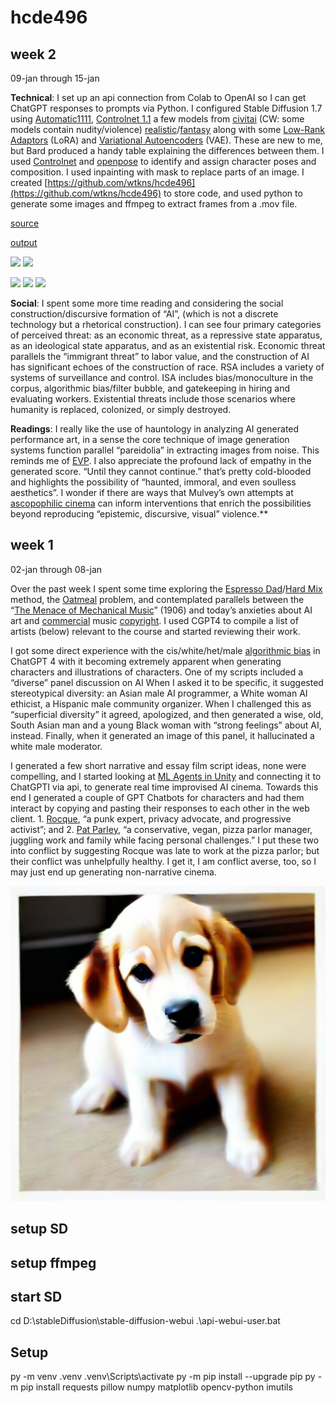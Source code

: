 # hcde496

## week 2
09-jan through 15-jan

**Technical**: I set up an api connection from Colab to OpenAI so I can get ChatGPT responses to prompts via Python. I configured Stable Diffusion 1.7 using [Automatic1111](https://github.com/AUTOMATIC1111/stable-diffusion-webui), [Controlnet 1.1](https://github.com/Mikubill/sd-webui-controlnet) a few models from [civitai](https://civitai.com/) (CW: some models contain nudity/violence) [realistic](https://civitai.com/models/15003/cyberrealistic)/[fantasy](https://civitai.com/models/129681/sdxl-faetastic?modelVersionId=291443) along with some [Low-Rank Adaptors](https://medium.com/@AIBites/lora-low-rank-adaptation-of-llms-paper-explained-5ae866871c8a) (LoRA) and [Variational Autoencoders](https://towardsdatascience.com/understanding-variational-autoencoders-vaes-f70510919f73) (VAE). These are new to me, but Bard produced a handy table explaining the differences between them. I used [Controlnet](https://stable-diffusion-art.com/controlnet/) and [openpose](https://github.com/CMU-Perceptual-Computing-Lab/openpose) to identify and assign character poses and composition. I used inpainting with mask to replace parts of an image. I created [https://github.com/wtkns/hcde496](https://github.com/wtkns/hcde496) to store code, and used python to generate some images and ffmpeg to extract frames from a .mov file.

[source](https://drive.google.com/file/d/1rr-pWlHoKml-izgYgPycZ5HT1KcAXqPt/view?usp=drive_link)

[output](https://drive.google.com/file/d/1YTkovkuzYU8qHOQLZQKBP-M1-BUgG1AI/view?usp=drive_link)

<img src="https://lh7-us.googleusercontent.com/LOx5yowHkkMjC5v3Jj8y3TEw7-soVhVi80AQS9twnos9lWdceYe2BLabvvu3hwz0x4ue-ET9UnbaUBQi45o5gjK6g-7XYU_dnPlphFJdCSlrySUCKusfGHYlXFrn1z500dQ3DhkxRYXv0BugPqbQfg" width="200" /> <img src="https://lh7-us.googleusercontent.com/RB00paYkE63H5j7PWh4rCs81SIbBqksimoTj84pbOetG3dg0-A7g6oSsFMZtACtSXTXwkI6Lq2AruoMOltcplZYRW1Zchlcl6FxCbcJ-x4DGQQW-IyOkHzb9EHEOAuxXm-Ob6kqOCHqLnvumQfAzow" width="200" />

<img src="https://lh7-us.googleusercontent.com/vAAwZJhttlPteWYUqtnfvZBVq3NGA4MqQT8ERNW50U07kZYWR0NWssiH5jjKdaAQT4pGByDuUxq5PIOqPhuzJGMJB9vLKI4Xw_zV1bNvL1Fh9BXWPSalyzocXF8UckyPlF_TPmGYH6tDvf0cR-vXsQ" width="100" /> <img src="https://lh7-us.googleusercontent.com/ijGEJ0AK1VS9FEyr2_wo6BwYMi8pBkt5kiTdEdSr18MLs9jHDNJuiFRSit_4qlkn1xKsTy9vUoQ7Ip4F5FlkOV0JnPNM19PBndticHs_LTC1k19sc7u-y1z6T-_8SJxiTNoyRVTSSGk7wHFRPrTKJA" width="100" /> <img src="https://lh7-us.googleusercontent.com/y-77QFXfKg0kT740XLXMGy8xk4t05crLaSl2tSU9Uka4GtjtGxSN02ZLVQZ1H9wlQRtL_Q07kSFc6BNS3Bz-10jXd0nS32VlaBVluyiFuvrFTRn5_8QOIlVZ5dtEeH06K7TAneI6smzf9yVIZfH2aA" width="100" />

**Social**: I spent some more time reading and considering the social construction/discursive formation of “AI”, (which is not a discrete technology but a rhetorical construction). I can see four primary categories of perceived threat: as an economic threat, as a repressive state apparatus, as an ideological state apparatus, and as an existential risk. Economic threat parallels the “immigrant threat” to labor value, and the construction of AI has significant echoes of the construction of race. RSA includes a variety of systems of surveillance and control. ISA includes bias/monoculture in the corpus, algorithmic bias/filter bubble, and gatekeeping in hiring and evaluating workers. Existential threats include those scenarios where humanity is replaced, colonized, or simply destroyed.

**Readings**: I really like the use of hauntology in analyzing AI generated performance art, in a sense the core technique of image generation systems function parallel “pareidolia” in extracting images from noise. This reminds me of [EVP](https://en.wikipedia.org/wiki/Electronic_voice_phenomenon). I also appreciate the profound lack of empathy in the generated score. “Until they cannot continue.” that’s pretty cold-blooded and highlights the possibility of “haunted, immoral, and even soulless aesthetics”. I wonder if there are ways that Mulvey’s own attempts at [ascopophilic cinema](https://docs.google.com/document/d/1qwnHkRCjv_C5XI7hyYtN8Jz_vjQzfsi-O0QHYmERg3E/edit?usp=sharing) can inform interventions that enrich the possibilities beyond reproducing “epistemic, discursive, visual” violence.**


## week 1 
02-jan through 08-jan

Over the past week I spent some time exploring the [Espresso Dad](https://www.instagram.com/reel/C0ttPyvubFz/?igsh=MTVxYXl3aHc5a2dneg%3D%3D)/[Hard Mix](https://www.instagram.com/p/C0SH4hsSeqZ/?img_index=1) method, the [Oatmeal](https://emshort.blog/2016/09/21/bowls-of-oatmeal-and-text-generation/) problem, and contemplated parallels between the “[The Menace of Mechanical Music](https://ocw.mit.edu/courses/21m-380-music-and-technology-contemporary-history-and-aesthetics-fall-2009/18ab3aba9fe7aa1502a55cd049333659_MIT21M_380F09_read02_sousa.pdf)” (1906) and today’s anxieties about AI art and [commercial](https://slate.com/technology/2014/05/white-smith-music-case-a-terrible-1908-supreme-court-decision-on-player-pianos.html) music [copyright](https://en.wikipedia.org/wiki/White-Smith_Music_Publishing_Co._v._Apollo_Co.). I used CGPT4 to compile a list of artists (below) relevant to the course and started reviewing their work.

I got some direct experience with the cis/white/het/male [algorithmic bias](https://arxiv.org/ftp/arxiv/papers/2312/2312.14769.pdf) in ChatGPT 4 with it becoming extremely apparent when generating characters and illustrations of characters. One of my scripts included a “diverse” panel discussion on AI When I asked it to be specific, it suggested stereotypical diversity: an Asian male AI programmer, a White woman AI ethicist, a Hispanic male community organizer. When I challenged this as “superficial diversity” it agreed, apologized, and then generated a wise, old, South Asian man and a young Black woman with “strong feelings” about AI, instead. Finally, when it generated an image of this panel, it hallucinated a white male moderator. 

I generated a few short narrative and essay film script ideas, none were compelling, and I started looking at [ML Agents in Unity](https://unity.com/products/machine-learning-agents) and connecting it to ChatGPTI via api, to generate real time improvised AI cinema. Towards this end I generated a couple of GPT Chatbots for characters and had them interact by copying and pasting their responses to each other in the web client. 1. [Rocque](https://chat.openai.com/g/g-sFehsJgva-rocque), “a punk expert, privacy advocate, and progressive activist”; and 2. [Pat Parley](https://chat.openai.com/g/g-RBpOagWOS-pat-parley), “a conservative, vegan, pizza parlor manager, juggling work and family while facing personal challenges.” I put these two into conflict by suggesting Rocque was late to work at the pizza parlor; but their conflict was unhelpfully healthy. I get it, I am conflict averse, too, so I may just end up generating non-narrative cinema.



![random image](output.png?raw=true "image")


## setup SD
## setup ffmpeg


## start SD
cd D:\stableDiffusion\stable-diffusion-webui
.\api-webui-user.bat

## Setup
py -m venv .venv
.venv\Scripts\activate
py -m pip install --upgrade pip
py -m pip install requests pillow numpy matplotlib opencv-python imutils



